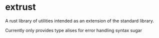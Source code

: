 # extrust
A rust library of utilities intended as an extension of the standard library.

Currently only provides type alises for error handling syntax sugar
